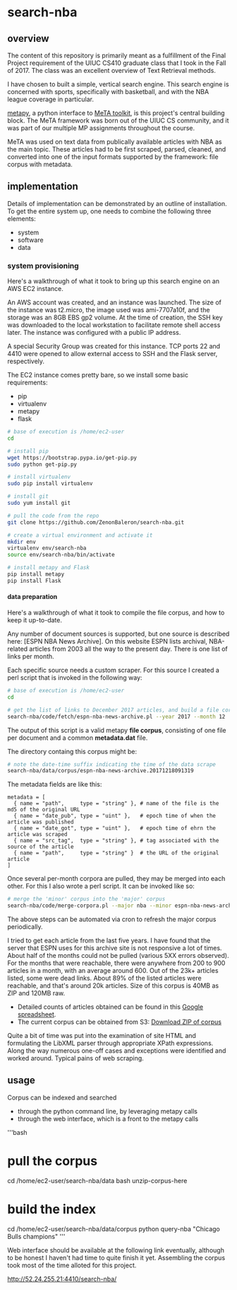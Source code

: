 # search-nba

## overview

The content of this repository is primarily meant as a fulfillment of the Final Project requirement of the UIUC CS410 graduate class that I took in the Fall of 2017. The class was an excellent overview of Text Retrieval methods.

I have chosen to built a simple, vertical search engine. This search engine is concerned with sports, specifically with basketball, and with the NBA league coverage in particular.

[metapy], a python interface to [MeTA toolkit], is this project's central building block. The MeTA framework was born out of the UIUC CS
community, and it was part of our multiple MP assignments throughout the course.

MeTA was used on text data from publically available articles with NBA as the main topic. These articles had to be first scraped, parsed, cleaned, and converted into one of the input formats supported by the framework: file corpus with metadata.

## implementation

Details of implementation can be demonstrated by an outline of installation. To get the entire system up, one needs to combine the following three elements:
- system
- software
- data

### system provisioning

Here's a walkthrough of what it took to bring up this search engine on an AWS EC2 instance.

An AWS account was created, and an instance was launched. The size of the instance was t2.micro, the image used was ami-7707a10f, and the storage was an 8GB EBS gp2 volume. At the time of creation, the SSH key was downloaded to the local workstation to facilitate remote shell access later. The instance was configured with a public IP address.

A special Security Group was created for this instance. TCP ports 22 and 4410 were opened to allow external access to SSH and the Flask server, respectively.

The EC2 instance comes pretty bare, so we install some basic requirements:
- pip
- virtualenv
- metapy
- flask

```bash
# base of execution is /home/ec2-user
cd

# install pip
wget https://bootstrap.pypa.io/get-pip.py
sudo python get-pip.py

# install virtualenv
sudo pip install virtualenv

# install git
sudo yum install git

# pull the code from the repo
git clone https://github.com/ZenonBaleron/search-nba.git

# create a virtual environment and activate it
mkdir env
virtualenv env/search-nba
source env/search-nba/bin/activate

# install metapy and Flask
pip install metapy
pip install Flask
```

#### data preparation

Here's a walkthrough of what it took to compile the file corpus, and how to keep it up-to-date.

Any number of document sources is supported, but one source is described here: [ESPN NBA News Archive]. On this website ESPN lists archival, NBA-related articles from 2003 all the way to the present day. There is one list of links per month.

Each specific source needs a custom scraper. For this source I created a perl script that is invoked in the following way:

```bash
# base of execution is /home/ec2-user
cd

# get the list of links to December 2017 articles, and build a file corpus
search-nba/code/fetch/espn-nba-news-archive.pl --year 2017 --month 12
```

The output of this script is a valid metapy **file corpus**, consisting of one file per document and a common **metadata.dat** file.

The directory containg this corpus might be:

```bash
# note the date-time suffix indicating the time of the data scrape
search-nba/data/corpus/espn-nba-news-archive.20171218091319
```

The metadata fields are like this:
```
metadata = [
  { name = "path",     type = "string" }, # name of the file is the md5 of the original URL
  { name = "date_pub", type = "uint" },   # epoch time of when the article was published
  { name = "date_got", type = "uint" },   # epoch time of ehrn the article was scraped
  { name = "src_tag",  type = "string" }, # tag associated with the source of the article
  { name = "path",     type = "string" }  # the URL of the original article
]
```

Once several per-month corpora are pulled, they may be merged into each other. For this I also wrote a perl script. It can be invoked like so:

```bash
# merge the 'minor' corpus into the 'major' corpus
search-nba/code/merge-corpora.pl --major nba --minor espn-nba-news-archive.20171218091319
```

The above steps can be automated via cron to refresh the major corpus periodically.

I tried to get each article from the last five years. I have found that the server that ESPN uses for this archive site is not responsive a lot of times. About half of the months could not be pulled (various 5XX errors observed). For the months that were reachable, there were anywhere from 200 to 900 articles in a month, with an average around 600. Out of the 23k+ articles listed, some were dead links. About 89% of the listed articles were reachable, and that's around 20k articles. Size of this corpus is 40MB as ZIP and 120MB raw.
- Detailed counts of articles obtained can be found in this [Google spreadsheet].
- The current corpus can be obtained from S3: [Download ZIP of corpus]

Quite a bit of time was put into the examination of site HTML and formulating the LibXML parser through appropriate XPath expressions. Along the way numerous one-off cases and exceptions were identified and worked around. Typical pains of web scraping.

## usage

Corpus can be indexed and searched
- through the python command line, by leveraging metapy calls
- through the web interface, which is a front to the metapy calls

'''bash
# pull the corpus
cd /home/ec2-user/search-nba/data
bash unzip-corpus-here

# build the index
cd /home/ec2-user/search-nba/data/corpus
python query-nba "Chicago Bulls champions"
'''

Web interface should be available at the following link eventually, although to be honest I haven't had time to quite finish it yet. Assembling the corpus took most of the time alloted for this project.

http://52.24.255.21:4410/search-nba/

[MeTA toolkit]: https://meta-toolkit.org/
[metapy]: https://github.com/meta-toolkit/metapy
[Google spreadsheet]: https://goo.gl/kDG6M7
[Download ZIP of corpus]: http://cs410-search-nba.s3-website-us-west-2.amazonaws.com/corpus.zip
